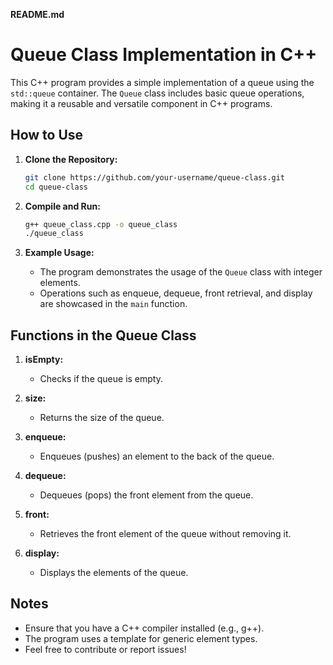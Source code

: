 **README.md**

# Queue Class Implementation in C++

This C++ program provides a simple implementation of a queue using the `std::queue` container. The `Queue` class includes basic queue operations, making it a reusable and versatile component in C++ programs.

## How to Use

1. **Clone the Repository:**
   ```bash
   git clone https://github.com/your-username/queue-class.git
   cd queue-class
   ```

2. **Compile and Run:**
   ```bash
   g++ queue_class.cpp -o queue_class
   ./queue_class
   ```

3. **Example Usage:**
   - The program demonstrates the usage of the `Queue` class with integer elements.
   - Operations such as enqueue, dequeue, front retrieval, and display are showcased in the `main` function.

## Functions in the Queue Class

1. **isEmpty:**
   - Checks if the queue is empty.

2. **size:**
   - Returns the size of the queue.

3. **enqueue:**
   - Enqueues (pushes) an element to the back of the queue.

4. **dequeue:**
   - Dequeues (pops) the front element from the queue.

5. **front:**
   - Retrieves the front element of the queue without removing it.

6. **display:**
   - Displays the elements of the queue.

## Notes

- Ensure that you have a C++ compiler installed (e.g., g++).
- The program uses a template for generic element types.
- Feel free to contribute or report issues!